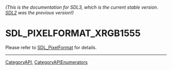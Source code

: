 ###### (This is the documentation for SDL3, which is the current stable version. [SDL2](https://wiki.libsdl.org/SDL2/) was the previous version!)
# SDL_PIXELFORMAT_XRGB1555

Please refer to [SDL_PixelFormat](SDL_PixelFormat) for details.

----
[CategoryAPI](CategoryAPI), [CategoryAPIEnumerators](CategoryAPIEnumerators)

